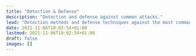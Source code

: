 ```yaml
---
title: "Detection & Defense"
description: "Detection and defense against common attacks."
lead: "Detection methods and defense techniques against the most common attack vectors."
date: 2021-11-06T10:02:54+01:00
lastmod: 2021-11-06T10:02:54+01:00
draft: false
images: []
---
```

